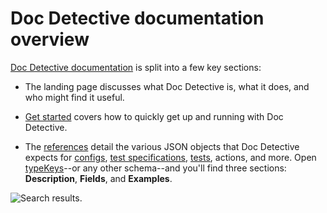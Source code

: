 # Doc Detective documentation overview

[comment]: # (test start {"id":"doc-detective-docs", "detectSteps": false})

[Doc Detective documentation](http://doc-detective.com) is split into a few key sections:

[comment]: # (step {"action":"checkLink", "url":"https://doc-detective.com"})

- The landing page discusses what Doc Detective is, what it does, and who might find it useful.

- [Get started](https://doc-detective.com/get-started.html) covers how to quickly get up and running with Doc Detective.

  [comment]: # (step {"action":"checkLink", "url":"https://doc-detective.com/get-started.html"})

- The [references](https://doc-detective.com/reference/) detail the various JSON objects that Doc Detective expects for [configs](https://doc-detective.com/reference/schemas/config.html), [test specifications](https://doc-detective.com/reference/schemas/specification.html), [tests](https://doc-detective.com/reference/schemas/test), actions, and more. Open [typeKeys](https://doc-detective.com/reference/schemas/typeKeys.html)--or any other schema--and you'll find three sections: **Description**, **Fields**, and **Examples**.

  [comment]: # (step {"action":"checkLink", "url":"https://doc-detective.com/reference/"})
  [comment]: # (step {"action":"checkLink", "url":"https://doc-detective.com/reference/schemas/config.html"})
  [comment]: # (step {"action":"checkLink", "url":"https://doc-detective.com/reference/schemas/specification.html"})
  [comment]: # (step {"action":"checkLink", "url":"https://doc-detective.com/reference/schemas/test.html"})
  [comment]: # (step {"action":"goTo", "url":"https://doc-detective.com/reference/schemas/typeKeys.html"})
  [comment]: # (step {"action":"find", "selector":"h2#description", "matchText":"Description"})
  [comment]: # (step {"action":"find", "selector":"h2#fields", "matchText":"Fields"})
  [comment]: # (step {"action":"find", "selector":"h2#examples", "matchText":"Examples"})

![Search results.](reference.png)

[comment]: # (step {"action":"saveScreenshot", "path":"reference.png", "maxVariation":5, "overwrite":"byVariation"})
[comment]: # (test end)